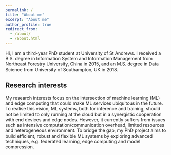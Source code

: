 ```yaml
---
permalink: /
title: "About me"
excerpt: "About me"
author_profile: true
redirect_from:
  - /about/
  - /about.html
---
```


Hi, I am a third-year PhD student at University of St Andrews. I received a B.S. degree in Information System and Information Management from Northeast Forestry University, China in 2015, and an M.S. degree in Data Science from University of Southampton, UK in 2018.

## Research interests

My research interests focus on the intersection of machine learning (ML) and edge computing that could make ML services ubiquitous in the future. To realise this vision, ML systems, both for inference and training, should not be limited to only running at the cloud but in a synergistic cooperation with end devices and edge nodes. However, it currently suffers from issues such as intensive computation/communication overhead, limited resources and heterogeneous environment. To bridge the gap, my PhD project aims to build efficient, robust and flexible ML systems by exploring advanced techniques, e.g. federated learning, edge computing and model compression.

